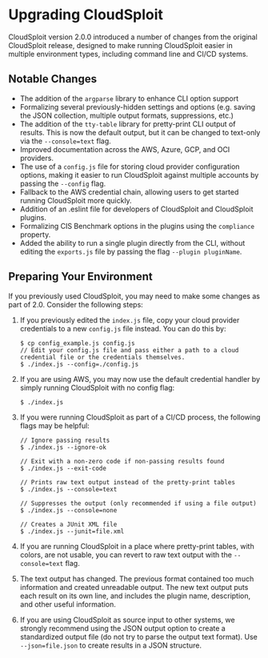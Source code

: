 # Upgrading CloudSploit

CloudSploit version 2.0.0 introduced a number of changes from the original CloudSploit release, designed to make running CloudSploit easier in multiple environment types, including command line and CI/CD systems.

## Notable Changes

- The addition of the `argparse` library to enhance CLI option support
- Formalizing several previously-hidden settings and options (e.g. saving the JSON collection, multiple output formats, suppressions, etc.)
- The addition of the `tty-table` library for pretty-print CLI output of results. This is now the default output, but it can be changed to text-only via the `--console=text` flag.
- Improved documentation across the AWS, Azure, GCP, and OCI providers.
- The use of a `config.js` file for storing cloud provider configuration options, making it easier to run CloudSploit against multiple accounts by passing the `--config` flag.
- Fallback to the AWS credential chain, allowing users to get started running CloudSploit more quickly.
- Addition of an .eslint file for developers of CloudSploit and CloudSploit plugins.
- Formalizing CIS Benchmark options in the plugins using the `compliance` property.
- Added the ability to run a single plugin directly from the CLI, without editing the `exports.js` file by passing the flag `--plugin pluginName`.

## Preparing Your Environment

If you previously used CloudSploit, you may need to make some changes as part of 2.0. Consider the following steps:

1. If you previously edited the `index.js` file, copy your cloud provider credentials to a new `config.js` file instead. You can do this by:
   ```
   $ cp config_example.js config.js
   // Edit your config.js file and pass either a path to a cloud credential file or the credentials themselves.
   $ ./index.js --config=./config.js
   ```
1. If you are using AWS, you may now use the default credential handler by simply running CloudSploit with no config flag:
   ```
   $ ./index.js
   ```
1. If you were running CloudSploit as part of a CI/CD process, the following flags may be helpful:

   ```
   // Ignore passing results
   $ ./index.js --ignore-ok

   // Exit with a non-zero code if non-passing results found
   $ ./index.js --exit-code

   // Prints raw text output instead of the pretty-print tables
   $ ./index.js --console=text

   // Suppresses the output (only recommended if using a file output)
   $ ./index.js --console=none

   // Creates a JUnit XML file
   $ ./index.js --junit=file.xml
   ```

1. If you are running CloudSploit in a place where pretty-print tables, with colors, are not usable, you can revert to raw text output with the `--console=text` flag.
1. The text output has changed. The previous format contained too much information and created unreadable output. The new text output puts each result on its own line, and includes the plugin name, description, and other useful information.
1. If you are using CloudSploit as source input to other systems, we strongly recommend using the JSON output option to create a standardized output file (do not try to parse the output text format). Use `--json=file.json` to create results in a JSON structure.
